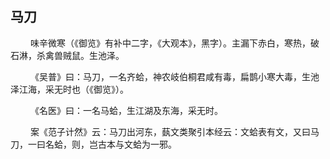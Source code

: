 ## 马刀
<p>&emsp;&emsp;
味辛微寒（《御览》有补中二字，《大观本》，黑字）。主漏下赤白，寒热，破石淋，杀禽兽贼鼠。生池泽。
</p>
<p>&emsp;&emsp;
《吴普》曰：马刀，一名齐蛤，神农岐伯桐君咸有毒，扁鹊小寒大毒，生池泽江海，采无时也（《御览》）。
</p>
<p>&emsp;&emsp;
《名医》曰：一名马蛤，生江湖及东海，采无时。
</p>
<p>&emsp;&emsp;
案《范子计然》云：马刀出河东，蓺文类聚引本经云：文蛤表有文，又曰马刀，一曰名蛤，则，岂古本与文蛤为一邪。
</p>
